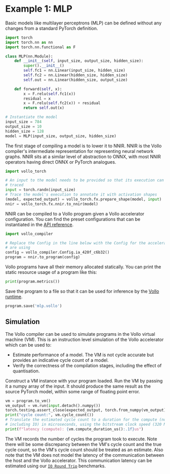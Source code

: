 # Example 1: MLP

Basic models like multilayer perceptrons (MLP) can be defined without any
changes from a standard PyTorch definition.

```python
import torch
import torch.nn as nn
import torch.nn.functional as F

class MLP(nn.Module):
    def __init__(self, input_size, output_size, hidden_size):
        super().__init__()
        self.fc1 = nn.Linear(input_size, hidden_size)
        self.fc2 = nn.Linear(hidden_size, hidden_size)
        self.out = nn.Linear(hidden_size, output_size)

    def forward(self, x):
        x = F.relu(self.fc1(x))
        residual = x
        x = F.relu(self.fc2(x)) + residual
        return self.out(x)

# Instantiate the model
input_size = 784
output_size = 10
hidden_size = 128
model = MLP(input_size, output_size, hidden_size)
```

The first stage of compiling a model is to lower it to NNIR.
NNIR is the Vollo compiler's intermediate representation for representing neural
network graphs.
NNIR sits at a similar level of abstraction to ONNX, with most NNIR operators
having direct ONNX or PyTorch analogues.

```python
import vollo_torch

# An input to the model needs to be provided so that its execution can be
# traced
input = torch.randn(input_size)
# Trace the model's execution to annotate it with activation shapes
(model, expected_output) = vollo_torch.fx.prepare_shape(model, input)
nnir = vollo_torch.fx.nnir.to_nnir(model)
```

<!-- markdown-link-check-disable -->

NNIR can be compiled to a Vollo program given a Vollo accelerator configuration.
You can find the preset configurations that can be instantiated in the [API
reference](./api-reference/vollo_compiler.html#vollo_compiler.Config).

<!-- markdown-link-check-enable -->

```python
import vollo_compiler

# Replace the Config in the line below with the Config for the accelerator you
# are using
config = vollo_compiler.Config.ia_420f_c6b32()
program = nnir.to_program(config)
```

Vollo programs have all their memory allocated statically.
You can print the static resource usage of a program like this:

```python
print(program.metrics())
```

Save the program to a file so that it can be used for inference by the [Vollo
runtime](vollo-runtime.md).

```python
program.save('mlp.vollo')
```

## Simulation

The Vollo compiler can be used to simulate programs in the Vollo virtual machine
(VM).
This is an instruction level simulation of the Vollo accelerator which can be
used to:

- Estimate performance of a model.
  The VM is not cycle accurate but provides an indicative cycle count of a
  model.
- Verify the correctness of the compilation stages, including the effect of
  quantisation.

Construct a VM instance with your program loaded.
Run the VM by passing it a numpy array of the input.
It should produce the same result as the source PyTorch model, within some
range of floating point error.

```python
vm = program.to_vm()
vm_output = vm.run(input.detach().numpy())
torch.testing.assert_close(expected_output, torch.from_numpy(vm_output), atol = 1e-2, rtol = 1e-2)
print("cycle count:", vm.cycle_count())
# Translate the estimated cycle count to a duration for the compute (not
# including IO) in microseconds, using the bitstream clock speed (320 MHz)
print(f"latency (compute): {vm.compute_duration_us():.1f}us")
```

The VM records the number of cycles the program took to execute.
Note there will be some discrepancy between the VM's cycle count and the true
cycle count, so the VM's cycle count should be treated as an estimate.
Also note that the VM does not model the latency of the communication between
the host and the Vollo accelerator. This communication latency can be estimated
using our [`IO Round Trip`](benchmark-io.md) benchmarks.
